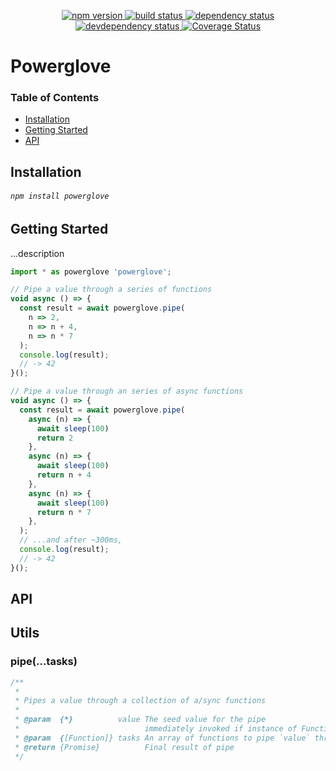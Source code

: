 <p align="center">
  <a href="http://badge.fury.io/js/powerglove">
    <img alt="npm version" src="https://badge.fury.io/js/powerglove.svg" />
  </a>
  <a href="https://travis-ci.org/jozanza/powerglove">
    <img alt="build status" src="https://travis-ci.org/jozanza/powerglove.svg" />
  </a>
  <a href="https://david-dm.org/jozanza/powerglove">
    <img alt="dependency status" src="https://david-dm.org/jozanza/powerglove.svg" />
  </a>
  <a href="https://david-dm.org/jozanza/powerglove#info=devDependencies">
    <img alt="devdependency status" src="https://david-dm.org/jozanza/powerglove/dev-status.svg" />
  </a>
  <a href='https://coveralls.io/github/jozanza/powerglove?branch=master'>
    <img src='https://coveralls.io/repos/jozanza/powerglove/badge.svg?branch=master&service=github' alt='Coverage Status' />
  </a>
</p>

# Powerglove

### Table of Contents

- [Installation](#installation)
- [Getting Started](#getting-started)
- [API](#API)

Installation
------------

###### `npm install powerglove`

Getting Started
---------------

...description

```js
import * as powerglove 'powerglove';

// Pipe a value through a series of functions
void async () => {
  const result = await powerglove.pipe(
    n => 2,
    n => n + 4,
    n => n * 7
  );
  console.log(result);
  // -> 42
}();

// Pipe a value through an series of async functions
void async () => {
  const result = await powerglove.pipe(
    async (n) => {
      await sleep(100)
      return 2
    },
    async (n) => {
      await sleep(100)
      return n + 4
    },
    async (n) => {
      await sleep(100)
      return n * 7
    },
  );
  // ...and after ~300ms,
  console.log(result);
  // -> 42
}();
```

API
---

## Utils

### pipe(...tasks)
```js
/**
 *
 * Pipes a value through a collection of a/sync functions
 *
 * @param  {*}          value The seed value for the pipe
 *                            immediately invoked if instance of Function
 * @param  {[Function]} tasks An array of functions to pipe `value` through
 * @return {Promise}          Final result of pipe
 */
```
